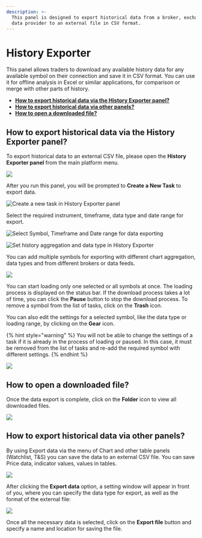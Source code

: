 ```yaml
---
description: >-
  This panel is designed to export historical data from a broker, exchange, or
  data provider to an external file in CSV format.
---
```


# History Exporter

This panel allows traders to download any available history data for any available symbol on their connection and save it in CSV format. You can use it for offline analysis in Excel or similar applications, for comparison or merge with other parts of history.

* [**How to export historical data via the History Exporter panel?**](history-exporter.md#how-to-export-historical-data-via-the-history-exporter-panel)
* [**How to export historical data via other panels?**](history-exporter.md#how-to-export-historical-data-via-other-panels)
* [**How to open a downloaded file?**](history-exporter.md#how-to-open-a-downloaded-file)

## How to export historical data via the History Exporter panel?

To export historical data to an external CSV file, please open the **History Exporter panel** from the main platform menu.

![](<../.gitbook/assets/image (201).png>)

After you run this panel, you will be prompted to **Create a New Task** to export data.

![Create a new task in History Exporter panel](<../.gitbook/assets/image (199).png>)

Select the required instrument, timeframe, data type and date range for export.

![Select Symbol, Timeframe and Date range for data exporting](<../.gitbook/assets/image (202).png>)

![Set history aggregation and data type in History Exporter](../.gitbook/assets/history-exporter.gif)

You can add multiple symbols for exporting with different chart aggregation, data types and from different brokers or data feeds.

![](<../.gitbook/assets/image (203).png>)

You can start loading only one selected or all symbols at once. The loading process is displayed on the status bar. If the download process takes a lot of time, you can click the **Pause** button to stop the download process. To remove a symbol from the list of tasks, click on the **Trash** icon.

You can also edit the settings for a selected symbol, like the data type or loading range, by clicking on the **Gear** icon.

{% hint style="warning" %}
You will not be able to change the settings of a task if it is already in the process of loading or paused. In this case, it must be removed from the list of tasks and re-add the required symbol with different settings.
{% endhint %}

![](<../.gitbook/assets/image (192).png>)

## How to open a downloaded file?

Once the data export is complete, click on the **Folder** icon to view all downloaded files.

![](<../.gitbook/assets/image (200).png>)

## How to export historical data via other panels?

By using Export data via the menu of Chart and other table panels (Watchlist, T\&S) you can save the data to an external CSV file. You can save Price data, indicator values, values in tables.

![](<../.gitbook/assets/image (207).png>)

After clicking the **Export data** option, a setting window will appear in front of you, where you can specify the data type for export, as well as the format of the external file:

![](<../.gitbook/assets/image (205).png>)

Once all the necessary data is selected, click on the **Export file** button and specify a name and location for saving the file.
